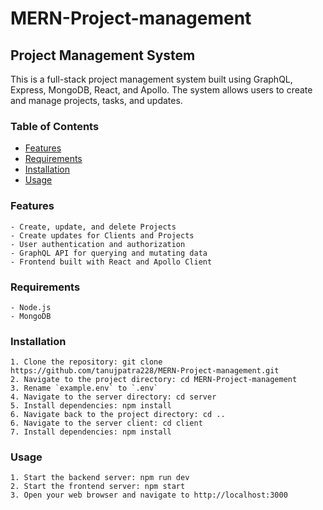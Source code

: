 # MERN-Project-management
## Project Management System
This is a full-stack project management system built using GraphQL, Express, MongoDB, React, and Apollo. The system allows users to create and manage projects, tasks, and updates.

### Table of Contents

- [Features](https://github.com/tanujpatra228/MERN-Project-management#features)
- [Requirements](https://github.com/tanujpatra228/MERN-Project-management#requirements)
- [Installation](https://github.com/tanujpatra228/MERN-Project-management#installation)
- [Usage](https://github.com/tanujpatra228/MERN-Project-management#usage)

### Features

    - Create, update, and delete Projects
    - Create updates for Clients and Projects
    - User authentication and authorization
    - GraphQL API for querying and mutating data
    - Frontend built with React and Apollo Client

### Requirements

    - Node.js
    - MongoDB

### Installation

    1. Clone the repository: git clone https://github.com/tanujpatra228/MERN-Project-management.git
    2. Navigate to the project directory: cd MERN-Project-management
    3. Rename `example.env` to `.env`
    4. Navigate to the server directory: cd server
    5. Install dependencies: npm install
    6. Navigate back to the project directory: cd ..
    6. Navigate to the server client: cd client
    7. Install dependencies: npm install

### Usage

    1. Start the backend server: npm run dev
    2. Start the frontend server: npm start
    3. Open your web browser and navigate to http://localhost:3000
